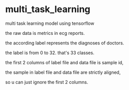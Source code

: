 # multi_task_learning

multi task learning model using tensorflow

the raw data is metrics in ecg reports.

the according label represents the diagnoses of doctors.


the label is from 0 to 32. that's 33 classes.

the first 2 columns of label file and data file is sample id, 

the sample in label file and data file are strictly aligned, 

so u can just ignore the first 2 columns.

